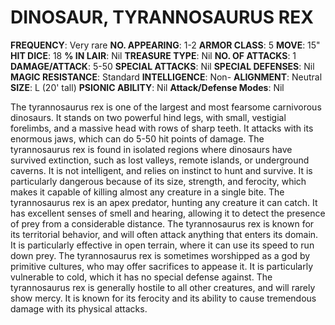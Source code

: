 # DINOSAUR, TYRANNOSAURUS REX

**FREQUENCY**: Very rare
**NO. APPEARING**: 1-2
**ARMOR CLASS**: 5
**MOVE**: 15"
**HIT DICE**: 18
**% IN LAIR**: Nil
**TREASURE TYPE**: Nil
**NO. OF ATTACKS**: 1
**DAMAGE/ATTACK**: 5-50
**SPECIAL ATTACKS**: Nil
**SPECIAL DEFENSES**: Nil
**MAGIC RESISTANCE**: Standard
**INTELLIGENCE**: Non-
**ALIGNMENT**: Neutral
**SIZE**: L (20' tall)
**PSIONIC ABILITY**: Nil
**Attack/Defense Modes**: Nil

The tyrannosaurus rex is one of the largest and most fearsome carnivorous dinosaurs. It stands on two powerful hind legs, with small, vestigial forelimbs, and a massive head with rows of sharp teeth. It attacks with its enormous jaws, which can do 5-50 hit points of damage. The tyrannosaurus rex is found in isolated regions where dinosaurs have survived extinction, such as lost valleys, remote islands, or underground caverns. It is not intelligent, and relies on instinct to hunt and survive. It is particularly dangerous because of its size, strength, and ferocity, which makes it capable of killing almost any creature in a single bite. The tyrannosaurus rex is an apex predator, hunting any creature it can catch. It has excellent senses of smell and hearing, allowing it to detect the presence of prey from a considerable distance. The tyrannosaurus rex is known for its territorial behavior, and will often attack anything that enters its domain. It is particularly effective in open terrain, where it can use its speed to run down prey. The tyrannosaurus rex is sometimes worshipped as a god by primitive cultures, who may offer sacrifices to appease it. It is particularly vulnerable to cold, which it has no special defense against. The tyrannosaurus rex is generally hostile to all other creatures, and will rarely show mercy. It is known for its ferocity and its ability to cause tremendous damage with its physical attacks.
